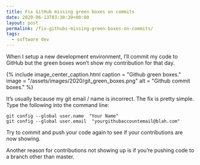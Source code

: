 ```yaml
---
title: Fix GitHub missing green boxes on commits
date: 2020-06-13T03:30:39+00:00
layout: post
permalink: /fix-githubs-missing-green-boxes-on-commits/
tags:
  - software dev
---
```


When I setup a new development environment, I’ll commit my code to GitHub but the green boxes won’t show my contribution for that day.

{% include image_center_caption.html 
    caption = "Github green boxes."
    image = "/assets/images/2020/git_green_boxes.png"
    alt = "Github commit boxes."
%}

It’s usually because my git email / name is incorrect. The fix is pretty simple. Type the following into the command line:

```
git config --global user.name  "Your Name"
git config --global user.email  "yourgithubaccountemail@blah.com"
```

Try to commit and push your code again to see if your contributions are now showing.

Another reason for contributions not showing up is if you’re pushing code to a branch other than master.
